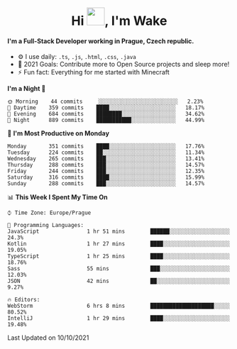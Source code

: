 <h1 align="center">Hi <img src="https://raw.githubusercontent.com/MrWakeCZ/MrWakeCZ/master/Hi.gif" width="40px" />, I'm Wake</h1>

#### I'm a Full-Stack Developer working in Prague, Czech republic.
- ⚙️ I use daily: `.ts`, `.js`, `.html`, `.css`, `.java`
- 🥅 2021 Goals: Contribute more to Open Source projects and sleep more!
- ⚡ Fun fact: Everything for me started with Minecraft

<!--START_SECTION:waka-->
**I'm a Night 🦉** 

```text
🌞 Morning    44 commits     ░░░░░░░░░░░░░░░░░░░░░░░░░   2.23% 
🌆 Daytime    359 commits    ████░░░░░░░░░░░░░░░░░░░░░   18.17% 
🌃 Evening    684 commits    ████████░░░░░░░░░░░░░░░░░   34.62% 
🌙 Night      889 commits    ███████████░░░░░░░░░░░░░░   44.99%

```
📅 **I'm Most Productive on Monday** 

```text
Monday       351 commits    ████░░░░░░░░░░░░░░░░░░░░░   17.76% 
Tuesday      224 commits    ██░░░░░░░░░░░░░░░░░░░░░░░   11.34% 
Wednesday    265 commits    ███░░░░░░░░░░░░░░░░░░░░░░   13.41% 
Thursday     288 commits    ███░░░░░░░░░░░░░░░░░░░░░░   14.57% 
Friday       244 commits    ███░░░░░░░░░░░░░░░░░░░░░░   12.35% 
Saturday     316 commits    ████░░░░░░░░░░░░░░░░░░░░░   15.99% 
Sunday       288 commits    ███░░░░░░░░░░░░░░░░░░░░░░   14.57%

```


📊 **This Week I Spent My Time On** 

```text
⌚︎ Time Zone: Europe/Prague

💬 Programming Languages: 
JavaScript               1 hr 51 mins        ██████░░░░░░░░░░░░░░░░░░░   24.3% 
Kotlin                   1 hr 27 mins        ████░░░░░░░░░░░░░░░░░░░░░   19.05% 
TypeScript               1 hr 25 mins        ████░░░░░░░░░░░░░░░░░░░░░   18.76% 
Sass                     55 mins             ███░░░░░░░░░░░░░░░░░░░░░░   12.03% 
JSON                     42 mins             ██░░░░░░░░░░░░░░░░░░░░░░░   9.27%

🔥 Editors: 
WebStorm                 6 hrs 8 mins        ████████████████████░░░░░   80.52% 
IntelliJ                 1 hr 29 mins        ████░░░░░░░░░░░░░░░░░░░░░   19.48%

```


 Last Updated on 10/10/2021
<!--END_SECTION:waka-->

